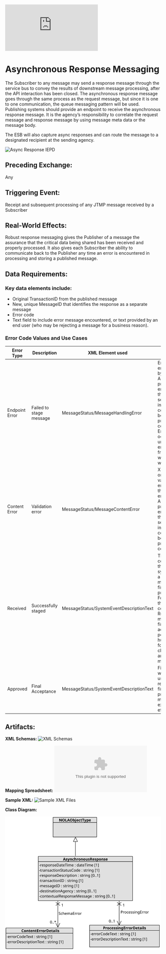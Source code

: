 ![Return to the JTMP landing page](https://github.com/CityOfNewOrleans/JTMP-Data-Exchange-Specs/blob/main/README.md)

# Asynchronous Response Messaging

The Subscriber to any message may send a response message through the service bus to convey the results of downstream message processing, after the API interaction has been closed. The asynchronous response message goes through the same process as the request message, but since it is one to one communication, the queue messaging pattern will be used. Publishing systems should provide an endpoint to receive the asynchronous response message. It is the agency’s responsibility to correlate the request message and response message by using message meta data or the message body.

The ESB will also capture async responses and can route the message to a designated recipient at the sending agency. 

![Async Response IEPD](schemas/AsyncResponse_iepd)

## Preceding Exchange: 

Any

## Triggering Event:

Receipt and subsequent processing of any JTMP message received by a Subscriber


## Real-World Effects: 

Robust response messaging gives the Publisher of a message the assurance that the critical data being shared has been received and properly processed. It also gives each Subscriber the ability to communicate back to the Publisher any time an error is encountered in processing and storing a published message. 

## Data Requirements:

### Key data elements include:
- Original TransactionID from the published message
- New, unique MessageID that identifies the response as a separate message
- Error code
- Text field to include error message encountered, or text provided by an end user (who may be rejecting a message for a business reason).

### Error Code Values and Use Cases
|Error Type|Description|XML Element used|Use Case|
|---|---|----|---|
|Endpoint Error|Failed to stage message|MessageStatus/MessageHandlingError|Error encountered  by an endpoint AFTER the processing has entered into the actual service implementation code but before the processing completes. Errors that occur in the underlying endpoint framework would respond with a fault.|
|Content Error|Validation error|MessageStatus/MessageContentError|XML content, or XML validation errors. An error that is encountered AFTER the processing has entered into the actual service implementation code but before the processing completes.|
|Received|Successfully staged|MessageStatus/SystemEventDescriptionText|This status could be sent if the receiving system sends a later message upon final processing. For example, the service could send a Received message if final acceptance is pending human review, for example clerk review of an efiling message.|
|Approved|Final Acceptance|MessageStatus/SystemEventDescriptionText|Final approval, which could be used if human review is the final stage in processing a message, for example clerk efiling review.|


## Artifacts:
**XML Schemas:** 
![XML Schemas](https://github.com/CityOfNewOrleans/JTMP-Data-Exchange-Specs/tree/main/schemas/AsyncResponse_iepd/api/xml_schema)

**Mapping Spreadsheet:**
![Mapping Spreadsheet](https://github.com/CityOfNewOrleans/JTMP-Data-Exchange-Specs/blob/main/schemas/AsyncResponse_iepd/artifacts/Async_Response_MappingSpreadsheet.xlsx)

**Sample XML:** 
![Sample XML Files](https://github.com/CityOfNewOrleans/JTMP-Data-Exchange-Specs/tree/main/schemas/AsyncResponse_iepd/examples)

**Class Diagram:** 

![Class Diagram](https://github.com/CityOfNewOrleans/JTMP-Data-Exchange-Specs/blob/main/schemas/AsyncResponse_iepd/artifacts/AsyncResponse_ClassDiagram.svg)
